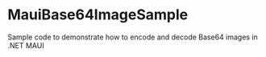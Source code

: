 # MauiBase64ImageSample
 Sample code to demonstrate how to encode and decode Base64 images in .NET MAUI
